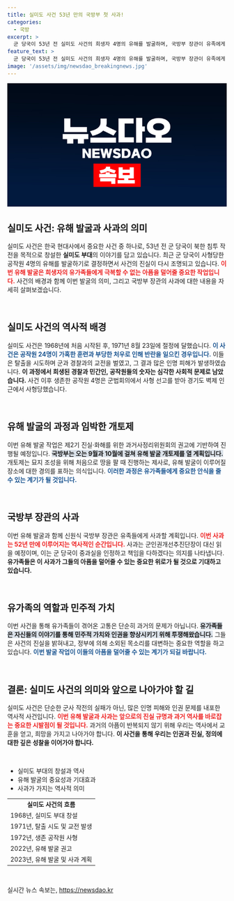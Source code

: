 ```yaml
---
title: 실미도 사건 53년 만의 국방부 첫 사과!
categories:
  - 국방
excerpt: >
  군 당국이 53년 전 실미도 사건의 희생자 4명의 유해를 발굴하며, 국방부 장관이 유족에게 첫 사과를 전합니다. 진실과 화해의 첫걸음, 이들이 잃어버린 역사적 진실이 드러날 예정입니다. 클릭하여 자세한 소식을 확인하세요!
feature_text: >
  군 당국이 53년 전 실미도 사건의 희생자 4명의 유해를 발굴하며, 국방부 장관이 유족에게 첫 사과를 전합니다. 진실과 화해의 첫걸음, 이들이 잃어버린 역사적 진실이 드러날 예정입니다. 클릭하여 자세한 소식을 확인하세요!
image: '/assets/img/newsdao_breakingnews.jpg'
---
```


<p><img src="/assets/img/newsdao_breakingnews.jpg" alt="bookingtag 속보" /></p>

<h2 data-ke-size="size26">실미도 사건: 유해 발굴과 사과의 의미</h2>

<p data-ke-size="size16">실미도 사건은 한국 현대사에서 중요한 사건 중 하나로, 53년 전 군 당국이 북한 침투 작전을 목적으로 창설한 <b>실미도 부대</b>의 이야기를 담고 있습니다. 최근 군 당국이 사형당한 공작원 4명의 유해를 발굴하기로 결정하면서 사건의 진실이 다시 조명되고 있습니다. <b><span style="color: #ee2323;">이번 유해 발굴은 희생자의 유가족들에게 극복할 수 없는 아픔을 덜어줄 중요한 작업입니다.</span></b> 사건의 배경과 함께 이번 발굴의 의미, 그리고 국방부 장관의 사과에 대한 내용을 자세히 살펴보겠습니다.</p>

<p data-ke-size="size16">&nbsp;</p>

<h2 data-ke-size="size26">실미도 사건의 역사적 배경</h2>

<p data-ke-size="size16">실미도 사건은 1968년에 처음 시작된 후, 1971년 8월 23일에 절정에 달했습니다. <b><span style="color: #1a5490;">이 사건은 공작원 24명이 가혹한 훈련과 부당한 처우로 인해 반란을 일으킨 경우입니다.</span></b> 이들은 탈출을 시도하며 군과 경찰과의 교전을 벌였고, 그 결과 많은 인명 피해가 발생하였습니다. <b>이 과정에서 희생된 경찰과 민간인, 공작원들의 숫자는 심각한 사회적 문제로 남았습니다.</b> 사건 이후 생존한 공작원 4명은 군법회의에서 사형 선고를 받아 경기도 벽제 인근에서 사형당했습니다.</p>

<p data-ke-size="size16">&nbsp;</p>

<h2 data-ke-size="size26">유해 발굴의 과정과 임박한 개토제</h2>

<p data-ke-size="size16">이번 유해 발굴 작업은 제2기 진실·화해를 위한 과거사정리위원회의 권고에 기반하여 진행될 예정입니다. <b><span style="background-color: #21538527;">국방부는 오는 9월과 10월에 걸쳐 유해 발굴 개토제를 열 계획입니다.</span></b> 개토제는 묘지 조성을 위해 처음으로 땅을 팔 때 진행하는 제사로, 유해 발굴이 이루어질 장소에 대한 경의를 표하는 의식입니다. <b><span style="color: #1a5490;">이러한 과정은 유가족들에게 중요한 안식을 줄 수 있는 계기가 될 것입니다.</span></b> </p>

<p data-ke-size="size16">&nbsp;</p>

<h2 data-ke-size="size26">국방부 장관의 사과</h2>

<p data-ke-size="size16">이번 유해 발굴과 함께 신원식 국방부 장관은 유족들에게 사과할 계획입니다. <b><span style="color: #ee2323;">이번 사과는 52년 만에 이루어지는 역사적인 순간입니다.</span></b> 사과는 군인권개선추진단장이 대신 읽을 예정이며, 이는 군 당국이 중과실을 인정하고 책임을 다하겠다는 의지를 나타냅니다. <b>유가족들은 이 사과가 그들의 아픔을 덜어줄 수 있는 중요한 위로가 될 것으로 기대하고 있습니다.</b></p>

<p data-ke-size="size16">&nbsp;</p>

<h2 data-ke-size="size26">유가족의 역할과 민주적 가치</h2>

<p data-ke-size="size16">이번 사건을 통해 유가족들이 겪어온 고통은 단순히 과거의 문제가 아닙니다. <b><span style="background-color: #21538527;">유가족들은 자신들의 이야기를 통해 민주적 가치와 인권을 향상시키기 위해 투쟁해왔습니다.</span></b> 그들은 사건의 진실을 밝혀내고, 정부에 의해 소외된 목소리를 대변하는 중요한 역할을 하고 있습니다. <b><span style="color: #1a5490;">이번 발굴 작업이 이들의 아픔을 덜어줄 수 있는 계기가 되길 바랍니다.</span></b></p>

<p data-ke-size="size16">&nbsp;</p>

<h2 data-ke-size="size26">결론: 실미도 사건의 의미와 앞으로 나아가야 할 길</h2>

<p data-ke-size="size16">실미도 사건은 단순한 군사 작전의 실패가 아닌, 많은 인명 피해와 인권 문제를 내포한 역사적 사건입니다. <b><span style="color: #ee2323;">이번 유해 발굴과 사과는 앞으로의 진실 규명과 과거 역사를 바로잡는 중요한 시발점이 될 것입니다.</span></b> 과거의 아픔이 반복되지 않기 위해 우리는 역사에서 교훈을 얻고, 희망을 가지고 나아가야 합니다. <b>이 사건을 통해 우리는 인권과 진실, 정의에 대한 깊은 성찰을 이어가야 합니다.</b></p>

<p data-ke-size="size16">&nbsp;</p>

<ul>
    <li>실미도 부대의 창설과 역사</li>
    <li>유해 발굴의 중요성과 기대효과</li>
    <li>사과가 가지는 역사적 의미</li>
</ul>

<table style="width: 100%;">
    <tr>
        <td style="text-align: center; height: 17px;"><b>실미도 사건의 흐름</b></td>
    </tr>
    <tr>
        <td>1968년, 실미도 부대 창설</td>
    </tr>
    <tr>
        <td>1971년, 탈출 시도 및 교전 발생</td>
    </tr>
    <tr>
        <td>1972년, 생존 공작원 사형</td>
    </tr>
    <tr>
        <td>2022년, 유해 발굴 권고</td>
    </tr>
    <tr>
        <td>2023년, 유해 발굴 및 사과 계획</td>
    </tr>
</table>

<p data-ke-size="size16">&nbsp;</p>
실시간 뉴스 속보는, <a href="https://newsdao.kr" rel="dofollow">https://newsdao.kr</a>



